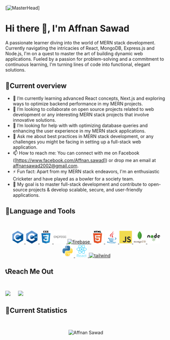 [![MasterHead](https://firebasestorage.googleapis.com/v0/b/flexi-coding.appspot.com/o/dempgi7-520f8d5f-63d4-4453-8822-dbc149ae27f8.gif?alt=media&token=91c0c7b2-93c3-4029-b011-1a8703c5730d)]

# Hi there 👋, I'm Affnan Sawad

A passionate learner diving into the world of MERN stack development. Currently navigating the intricacies of React, MongoDB, Express.js and Node.js, I'm on a quest to master the art of building dynamic web applications. Fueled by a passion for problem-solving and a commitment to continuous learning, I'm turning lines of code into functional, elegant solutions.



## 📝Current overview

- 🌱 I’m currently learning advanced React concepts, Next.js and exploring ways to optimize backend performance in my MERN projects. 
- 👯 I’m looking to collaborate on open source projects related to web development or any interesting MERN stack projects that involve innovative solutions. 
- 🤔 I’m looking for help with with optimizing database queries and enhancing the user experience in my MERN stack applications. 
- 💬 Ask me about best practices in MERN stack development, or any challenges you might be facing in setting up a full-stack web application. 
- 📫 How to reach me: You can connect with me on Facebook ([https://www.facebook.com/Affnan.sawad]) or drop me an email at affnansawad2002@gmail.com. 
- ⚡ Fun fact:  Apart from my MERN stack endeavors, I'm an enthusiastic Cricketer and have played as a bowler for a society team.
- 🌱 My goal is to master full-stack development and contribute to open-source projects & develop scalable, secure, and user-friendly applications.

## 📝Language and Tools
<br/>
<p align="center"> <a href="https://www.cprogramming.com/" target="_blank" rel="noreferrer"> <img src="https://raw.githubusercontent.com/devicons/devicon/master/icons/c/c-original.svg" alt="c" width="40" height="40"/> </a> <a href="https://www.w3schools.com/cpp/" target="_blank" rel="noreferrer"> <img src="https://raw.githubusercontent.com/devicons/devicon/master/icons/cplusplus/cplusplus-original.svg" alt="cplusplus" width="40" height="40"/> </a> <a href="https://www.w3schools.com/css/" target="_blank" rel="noreferrer"> <img src="https://raw.githubusercontent.com/devicons/devicon/master/icons/css3/css3-original-wordmark.svg" alt="css3" width="40" height="40"/> </a> <a href="https://expressjs.com" target="_blank" rel="noreferrer"> <img src="https://raw.githubusercontent.com/devicons/devicon/master/icons/express/express-original-wordmark.svg" alt="express" width="40" height="40"/> </a> <a href="https://firebase.google.com/" target="_blank" rel="noreferrer"> <img src="https://www.vectorlogo.zone/logos/firebase/firebase-icon.svg" alt="firebase" width="40" height="40"/> </a> <a href="https://www.w3.org/html/" target="_blank" rel="noreferrer"> <img src="https://raw.githubusercontent.com/devicons/devicon/master/icons/html5/html5-original-wordmark.svg" alt="html5" width="40" height="40"/> </a> <a href="https://www.java.com" target="_blank" rel="noreferrer"> <img src="https://raw.githubusercontent.com/devicons/devicon/master/icons/java/java-original.svg" alt="java" width="40" height="40"/> </a> <a href="https://developer.mozilla.org/en-US/docs/Web/JavaScript" target="_blank" rel="noreferrer"> <img src="https://raw.githubusercontent.com/devicons/devicon/master/icons/javascript/javascript-original.svg" alt="javascript" width="40" height="40"/> </a> <a href="https://www.mongodb.com/" target="_blank" rel="noreferrer"> <img src="https://raw.githubusercontent.com/devicons/devicon/master/icons/mongodb/mongodb-original-wordmark.svg" alt="mongodb" width="40" height="40"/> </a> <a href="https://nodejs.org" target="_blank" rel="noreferrer"> <img src="https://raw.githubusercontent.com/devicons/devicon/master/icons/nodejs/nodejs-original-wordmark.svg" alt="nodejs" width="40" height="40"/> </a> <a href="https://www.python.org" target="_blank" rel="noreferrer"> <img src="https://raw.githubusercontent.com/devicons/devicon/master/icons/python/python-original.svg" alt="python" width="40" height="40"/> </a> <a href="https://reactjs.org/" target="_blank" rel="noreferrer"> <img src="https://raw.githubusercontent.com/devicons/devicon/master/icons/react/react-original-wordmark.svg" alt="react" width="40" height="40"/> </a> <a href="https://tailwindcss.com/" target="_blank" rel="noreferrer"> <img src="https://www.vectorlogo.zone/logos/tailwindcss/tailwindcss-icon.svg" alt="tailwind" width="40" height="40"/> </a> </p>

## 📞Reach Me Out

 <br/>
<p align="center" style="display: flex; gap: 10px;"><a href="https://www.facebook.com/Affnan.sawad"><img height="40" src="https://img.shields.io/badge/Facebook-1877F2?style=for-the-badge&logo=facebook&logoColor=white"></a>&nbsp;
<a href="https://https://www.instagram.com/iamaffnan_sawad?igsh=NTdjajZwajBtaTNo&utm_source=qr"><img height="40" src="https://img.shields.io/badge/Instagram-E4405F?style=for-the-badge&logo=instagram&logoColor=white"></a>&nbsp;
<!-- <a href=""><img height="40" src="https://img.shields.io/badge/Twitter-1DA1F2?style=for-the-badge&logo=twitter&logoColor=white"></a>&nbsp;</p> -->

## 📝Current Statistics
<br/>
<p align="center">
  <img width="70%" src="https://github-readme-streak-stats.herokuapp.com/?user=AffnanSawad&" alt="Affnan Sawad" />
</p>

